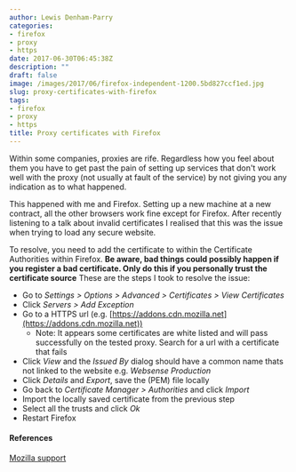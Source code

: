 ```yaml
---
author: Lewis Denham-Parry
categories:
- firefox
- proxy
- https
date: 2017-06-30T06:45:38Z
description: ""
draft: false
image: /images/2017/06/firefox-independent-1200.5bd827ccf1ed.jpg
slug: proxy-certificates-with-firefox
tags:
- firefox
- proxy
- https
title: Proxy certificates with Firefox
---
```


Within some companies, proxies are rife.  Regardless how you feel about them you have to get past the pain of setting up services that don't work well with the proxy (not usually at fault of the service) by not giving you any indication as to what happened.

This happened with me and Firefox.  Setting up a new machine at a new contract, all the other browsers work fine except for Firefox.  After recently listening to a talk about invalid certificates I realised that this was the issue when trying to load any secure website.

To resolve, you need to add the certificate to within the Certificate Authorities within Firefox. **Be aware, bad things could possibly happen if you register a bad certificate.  Only do this if you personally trust the certificate source**  These are the steps I took to resolve the issue:
 
* Go to *Settings > Options > Advanced  > Certificates > View Certificates*
* Click *Servers > Add Exception*
* Go to a HTTPS url (e.g. [https://addons.cdn.mozilla.net](https://addons.cdn.mozilla.net))
    * Note: It appears some certificates are white listed and will pass successfully on the tested proxy.  Search for a url with a certificate that fails
* Click *View* and the *Issued By* dialog should have a common name thats not linked to the website e.g. *Websense Production*
* Click *Details* and *Export*, save the (PEM) file locally
* Go back to *Certificate Manager > Authorities* and click *Import*
* Import the locally saved certificate from the previous step
* Select all the trusts and click *Ok*
* Restart Firefox

#### References

[Mozilla support](https://support.mozilla.org/en-US/questions/1089956)